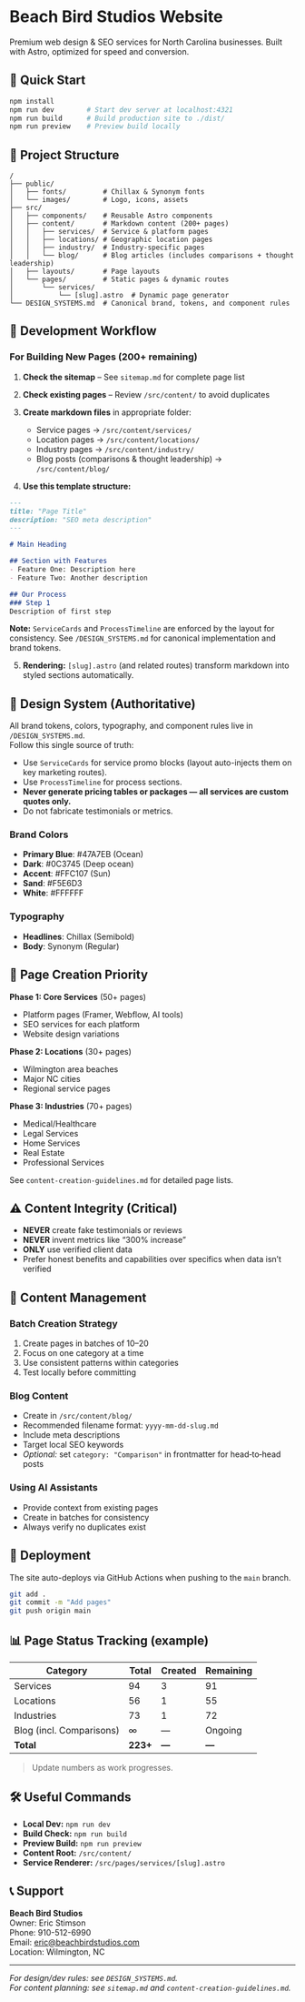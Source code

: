 # Beach Bird Studios Website

Premium web design & SEO services for North Carolina businesses. Built with Astro, optimized for speed and conversion.

## 🚀 Quick Start

```sh
npm install
npm run dev        # Start dev server at localhost:4321
npm run build      # Build production site to ./dist/
npm run preview    # Preview build locally
```

## 📁 Project Structure

```
/
├── public/
│   ├── fonts/         # Chillax & Synonym fonts
│   └── images/        # Logo, icons, assets
├── src/
│   ├── components/    # Reusable Astro components
│   ├── content/       # Markdown content (200+ pages)
│   │   ├── services/  # Service & platform pages
│   │   ├── locations/ # Geographic location pages
│   │   ├── industry/  # Industry-specific pages
│   │   └── blog/      # Blog articles (includes comparisons + thought leadership)
│   ├── layouts/       # Page layouts
│   └── pages/         # Static pages & dynamic routes
│       └── services/
│           └── [slug].astro  # Dynamic page generator
└── DESIGN_SYSTEMS.md  # Canonical brand, tokens, and component rules
```

## 🎯 Development Workflow

### For Building New Pages (200+ remaining)

1. **Check the sitemap** – See `sitemap.md` for complete page list  
2. **Check existing pages** – Review `/src/content/` to avoid duplicates  
3. **Create markdown files** in appropriate folder:  
   - Service pages → `/src/content/services/`  
   - Location pages → `/src/content/locations/`  
   - Industry pages → `/src/content/industry/`  
   - Blog posts (comparisons & thought leadership) → `/src/content/blog/`  

4. **Use this template structure:**

```markdown
---
title: "Page Title"
description: "SEO meta description"
---

# Main Heading

## Section with Features
- Feature One: Description here
- Feature Two: Another description

## Our Process
### Step 1
Description of first step
```

**Note:** `ServiceCards` and `ProcessTimeline` are enforced by the layout for consistency. See `/DESIGN_SYSTEMS.md` for canonical implementation and brand tokens.  

5. **Rendering:** `[slug].astro` (and related routes) transform markdown into styled sections automatically.

## 🎨 Design System (Authoritative)

All brand tokens, colors, typography, and component rules live in `/DESIGN_SYSTEMS.md`.  
Follow this single source of truth:

- Use `ServiceCards` for service promo blocks (layout auto-injects them on key marketing routes).  
- Use `ProcessTimeline` for process sections.  
- **Never generate pricing tables or packages — all services are custom quotes only.**  
- Do not fabricate testimonials or metrics.  

### Brand Colors
- **Primary Blue**: #47A7EB (Ocean)
- **Dark**: #0C3745 (Deep ocean)
- **Accent**: #FFC107 (Sun)
- **Sand**: #F5E6D3
- **White**: #FFFFFF

### Typography
- **Headlines**: Chillax (Semibold)
- **Body**: Synonym (Regular)

## 📑 Page Creation Priority

**Phase 1: Core Services** (50+ pages)  
- Platform pages (Framer, Webflow, AI tools)  
- SEO services for each platform  
- Website design variations  

**Phase 2: Locations** (30+ pages)  
- Wilmington area beaches  
- Major NC cities  
- Regional service pages  

**Phase 3: Industries** (70+ pages)  
- Medical/Healthcare  
- Legal Services  
- Home Services  
- Real Estate  
- Professional Services  

See `content-creation-guidelines.md` for detailed page lists.

## ⚠️ Content Integrity (Critical)

- **NEVER** create fake testimonials or reviews  
- **NEVER** invent metrics like “300% increase”  
- **ONLY** use verified client data  
- Prefer honest benefits and capabilities over specifics when data isn’t verified

## 📝 Content Management

### Batch Creation Strategy
1. Create pages in batches of 10–20  
2. Focus on one category at a time  
3. Use consistent patterns within categories  
4. Test locally before committing  

### Blog Content
- Create in `/src/content/blog/`  
- Recommended filename format: `yyyy-mm-dd-slug.md`  
- Include meta descriptions  
- Target local SEO keywords  
- *Optional:* set `category: "Comparison"` in frontmatter for head‑to‑head posts

### Using AI Assistants
- Provide context from existing pages  
- Create in batches for consistency  
- Always verify no duplicates exist  

## 🚢 Deployment

The site auto-deploys via GitHub Actions when pushing to the `main` branch.

```sh
git add .
git commit -m "Add pages"
git push origin main
```

## 📊 Page Status Tracking (example)

| Category   | Total | Created | Remaining |
|------------|-------|---------|-----------|
| Services   | 94    | 3       | 91        |
| Locations  | 56    | 1       | 55        |
| Industries | 73    | 1       | 72        |
| Blog (incl. Comparisons) | ∞ | — | Ongoing |
| **Total**  | **223+** | **—** | **—** |

> Update numbers as work progresses.

## 🛠️ Useful Commands

- **Local Dev:** `npm run dev`  
- **Build Check:** `npm run build`  
- **Preview Build:** `npm run preview`  
- **Content Root:** `/src/content/`  
- **Service Renderer:** `/src/pages/services/[slug].astro`  

## 📞 Support

**Beach Bird Studios**  
Owner: Eric Stimson  
Phone: 910-512-6990  
Email: eric@beachbirdstudios.com  
Location: Wilmington, NC

---

*For design/dev rules: see `DESIGN_SYSTEMS.md`.*  
*For content planning: see `sitemap.md` and `content-creation-guidelines.md`.*
